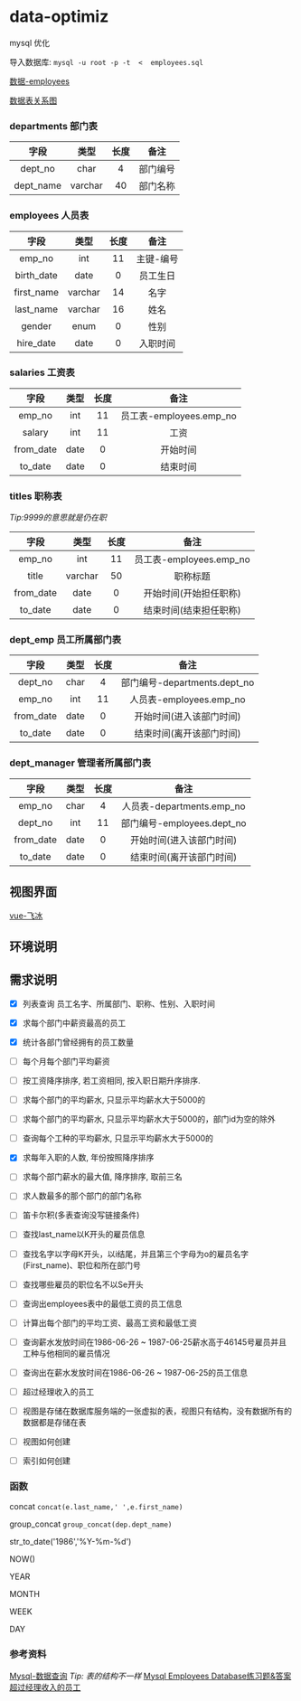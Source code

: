 # data-optimiz

mysql 优化

导入数据库: `mysql -u root -p -t  <  employees.sql`

[数据-employees](https://github.com/datacharmer/test_db)

[数据表关系图](https://dev.mysql.com/doc/employee/en/sakila-structure.html)


### departments 部门表

| 字段 | 类型 | 长度 | 备注 |
|:---:|:-----:|:----:|:---:|
| dept_no | char | 4 | 部门编号 | 
| dept_name | varchar | 40 | 部门名称 |

### employees 人员表

| 字段 | 类型 | 长度 | 备注 |
|:---:|:-----:|:----:|:---:|
| emp_no | int | 11 | 主键-编号 |
| birth_date | date | 0 | 员工生日 |
| first_name | varchar | 14 | 名字 |
| last_name | varchar | 16 | 姓名 | 
| gender | enum | 0 | 性别 |
| hire_date | date | 0 | 入职时间 | 

### salaries 工资表

| 字段 | 类型 | 长度 | 备注 |
|:---:|:-----:|:----:|:---:|
| emp_no | int | 11 | 员工表-employees.emp_no |
| salary | int | 11 | 工资 | 
| from_date | date | 0 | 开始时间 | 
| to_date | date | 0 | 结束时间 |

### titles 职称表

*Tip:9999的意思就是仍在职*

| 字段 | 类型 | 长度 | 备注 |
|:---:|:-----:|:----:|:---:|
| emp_no | int | 11 | 员工表-employees.emp_no |
| title | varchar | 50 | 职称标题 |
| from_date | date | 0 | 开始时间(开始担任职称) |
| to_date | date | 0 | 结束时间(结束担任职称) |

### dept_emp 员工所属部门表

| 字段 | 类型 | 长度 | 备注 |
|:---:|:-----:|:----:|:---:|
| dept_no | char | 4 | 部门编号-departments.dept_no|
| emp_no | int | 11 | 人员表-employees.emp_no |
| from_date | date | 0 | 开始时间(进入该部门时间) |
| to_date | date | 0 | 结束时间(离开该部门时间) |

### dept_manager 管理者所属部门表

| 字段 | 类型 | 长度 | 备注 |
|:---:|:-----:|:----:|:---:|
| emp_no | char | 4 |  人员表-departments.emp_no|
| dept_no | int | 11 | 部门编号-employees.dept_no |
| from_date | date | 0 | 开始时间(进入该部门时间) |
| to_date | date | 0 | 结束时间(离开该部门时间) |

## 视图界面

[vue-飞冰](https://github.com/alibaba/ice)

## 环境说明


## 需求说明

- [x] 列表查询 员工名字、所属部门、职称、性别、入职时间
- [x] 求每个部门中薪资最高的员工
- [x] 统计各部门曾经拥有的员工数量
- [ ] 每个月每个部门平均薪资
- [ ] 按工资降序排序, 若工资相同, 按入职日期升序排序. 
- [ ] 求每个部门的平均薪水, 只显示平均薪水大于5000的
- [ ] 求每个部门的平均薪水, 只显示平均薪水大于5000的，部门id为空的除外
- [ ] 查询每个工种的平均薪水, 只显示平均薪水大于5000的
- [x] 求每年入职的人数, 年份按照降序排序
- [ ] 求每个部门薪水的最大值, 降序排序, 取前三名
- [ ] 求人数最多的那个部门的部门名称
- [ ] 笛卡尔积(多表查询没写链接条件)
- [ ] 查找last_name以K开头的雇员信息
- [ ] 查找名字以字母K开头，以i结尾，并且第三个字母为o的雇员名字(First_name)、职位和所在部门号
- [ ] 查找哪些雇员的职位名不以Se开头
- [ ] 查询出employees表中的最低工资的员工信息
- [ ] 计算出每个部门的平均工资、最高工资和最低工资
- [ ] 查询薪水发放时间在1986-06-26 ~ 1987-06-25薪水高于46145号雇员并且工种与他相同的雇员情况
- [ ] 查询出在薪水发放时间在1986-06-26 ~ 1987-06-25的员工信息
- [ ] 超过经理收入的员工

- [ ] 视图是存储在数据库服务端的一张虚拟的表，视图只有结构，没有数据所有的数据都是存储在表
- [ ] 视图如何创建
- [ ] 索引如何创建

### 函数

concat `concat(e.last_name,' ',e.first_name)`

group_concat `group_concat(dep.dept_name)`

str_to_date('1986','%Y-%m-%d') 

NOW()

YEAR

MONTH

WEEK

DAY

### 参考资料

[Mysql-数据查询](https://blog.51cto.com/weijiancheng/1700535) *Tip: 表的结构不一样*
[Mysql Employees Database练习题&答案](http://t.cn/EiVd3xg)
[超过经理收入的员工](http://t.cn/EiVeXqn)